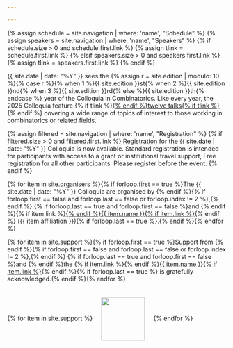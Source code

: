 ```yaml
---

---
```


{% assign schedule = site.navigation | where: 'name', "Schedule" %}
{% assign speakers = site.navigation | where: 'name', "Speakers" %}
{% if schedule.size > 0 and schedule.first.link %}
  {% assign tlink = schedule.first.link %}
{% elsif speakers.size > 0 and speakers.first.link %}
  {% assign tlink = speakers.first.link %}
{% endif %}

{{ site.date | date: "%Y" }} sees the {% assign r = site.edition | modulo: 10 %}{% case r %}{% when 1 %}{{ site.edition }}st{% when 2 %}{{ site.edition }}nd{% when 3 %}{{ site.edition }}rd{% else %}{{ site.edition }}th{% endcase %} year of the Colloquia in Combinatorics. Like every year, the 2025 Colloquia feature {% if tlink %}<a href="{{ tlink | relative_url }}">{% endif %}twelve talks{% if tlink %}</a>{% endif %} covering a wide range of topics of interest to those working in combinatorics or related fields.

{% assign filtered = site.navigation | where: 'name', "Registration" %}
{% if filtered.size > 0 and filtered.first.link %}
<a href="filtered.first.link">Registration</a> for the {{ site.date | date: "%Y" }} Colloquia is now available. Standard registration is intended for participants with access to a grant or institutional travel support, Free registration for all other participants. Please register before the event.
{% endif %}

{% for item in site.organisers %}{% if forloop.first == true %}The {{ site.date | date: "%Y" }} Colloquia are organised by {% endif %}{% if forloop.first == false and forloop.last == false or forloop.index != 2 %},{% endif %} {% if forloop.last == true and forloop.first == false %}and {% endif %}{% if item.link %}<a href="{{ item.link }}">{% endif %}{{ item.name }}{% if item.link %}</a>{% endif %} ({{ item.affiliation }}){% if forloop.last == true %}.{% endif %}{% endfor %}

{% for item in site.support %}{% if forloop.first == true %}Support from {% endif %}{% if forloop.first == false and forloop.last == false or forloop.index != 2 %},{% endif %} {% if forloop.last == true and forloop.first == false %}and {% endif %}the {% if item.link %}<a href="{{ item.link }}">{% endif %}{{ item.name }}{% if item.link %}</a>{% endif %}{% if forloop.last == true %} is gratefully acknowledged.{% endif %}{% endfor %}

{% for item in site.support %}<img src="./assets/images/{{ item.logo }}" height="100" style="vertical-align:middle;padding:20px;">{% endfor %}
